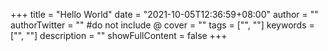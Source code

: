 +++
title = "Hello World"
date = "2021-10-05T12:36:59+08:00"
author = ""
authorTwitter = "" #do not include @
cover = ""
tags = ["", ""]
keywords = ["", ""]
description = ""
showFullContent = false
+++
